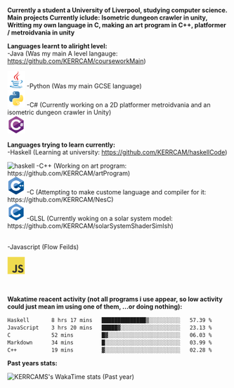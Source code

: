 **Currently a student a University of Liverpool, studying computer science. Main projects Currently iclude: Isometric dungeon crawler in unity, Writting my own language in C, making an art program in C++, platformer / metroidvania  in unity** <br>
 
<!--! 
![Wakatime lifetime stats](https://github-readme-stats.vercel.app/api/wakatime?username=KERRCAM) 
![Top Langs](https://github-readme-stats.vercel.app/api/top-langs/?username=KERRCAM&hide=CMake,Makefile,C) 
--> 
**Languages learnt to aliright level:** <br>
-Java (Was my main A level langauge: https://github.com/KERRCAM/courseworkMain) <br> 

<img src="https://raw.githubusercontent.com/devicons/devicon/master/icons/java/java-original.svg" alt="java" width="40" height="40"/> 
-Python (Was my main GCSE language) <br>

<img src="https://raw.githubusercontent.com/devicons/devicon/master/icons/python/python-original.svg" alt="python" width="40" height="40"/>
-C# (Currently working on a 2D platformer metroidvania and an isometric dungeon crawler in Unity) <br>

<img src="https://raw.githubusercontent.com/devicons/devicon/master/icons/csharp/csharp-original.svg" alt="csharp" width="40" height="40"/> 


**Languages trying to learn currently:** <br>
-Haskell (Learning at university: https://github.com/KERRCAM/haskellCode) <br> 

<img src="https://upload.wikimedia.org/wikipedia/commons/1/1c/Haskell-Logo.svg" alt="haskell" width="40" height="40"/>
-C++ (Working on art program: https://github.com/KERRCAM/artProgram) <br>

<img src="https://raw.githubusercontent.com/devicons/devicon/master/icons/cplusplus/cplusplus-original.svg" alt="cplusplus" width="40" height="40"/>
-C (Attempting to make custome language and compiler for it: https://github.com/KERRCAM/NesC) <br>  

<img src="https://raw.githubusercontent.com/devicons/devicon/master/icons/c/c-original.svg" alt="c" width="40" height="40"/> 
 -GLSL (Currently woking on a solar system model: https://github.com/KERRCAM/solarSystemShaderSimIsh)<br>
 <br>

 -Javascript (Flow Feilds) <br>  

<img src="https://raw.githubusercontent.com/devicons/devicon/master/icons/javascript/javascript-original.svg" alt="javascript" width="40" height="40"/>
 

<p align="left"> <a href="https://www.cprogramming.com/" target="_blank" rel="noreferrer">  </a> <a href="https://www.w3schools.com/cpp/" target="_blank" rel="noreferrer">  </a> <a href="https://www.w3schools.com/cs/" target="_blank" rel="noreferrer">  </a> <a href="https://www.haskell.org/" target="_blank" rel="noreferrer">  </a> <a href="https://www.java.com" target="_blank" rel="noreferrer">  </a> <a href="https://developer.mozilla.org/en-US/docs/Web/JavaScript" target="_blank" rel="noreferrer">  </a> <a href="https://kotlinlang.org" target="_blank" rel="noreferrer">  </a> <a href="https://nodejs.org" target="_blank" rel="noreferrer">  </a> <a href="https://www.python.org" target="_blank" rel="noreferrer">  </a> <a href="https://unity.com/" target="_blank" rel="noreferrer">  </a> </p>  
<br> 

**Wakatime reacent activity (not all programs i use appear, so low activity could just mean im using one of them, ...or doing nothing):**
<!--START_SECTION:waka-->

```txt
Haskell       8 hrs 17 mins   ██████████████▒░░░░░░░░░░   57.39 %
JavaScript    3 hrs 20 mins   █████▓░░░░░░░░░░░░░░░░░░░   23.13 %
C             52 mins         █▓░░░░░░░░░░░░░░░░░░░░░░░   06.03 %
Markdown      34 mins         █░░░░░░░░░░░░░░░░░░░░░░░░   03.99 %
C++           19 mins         ▓░░░░░░░░░░░░░░░░░░░░░░░░   02.28 %
```

<!--END_SECTION:waka-->    

**Past years stats:**

![KERRCAMS's WakaTime stats (Past year)](https://github-readme-stats.vercel.app/api/wakatime?username=KERRCAM&layout=compact)

<!--! 
![Top Langs](https://github-readme-stats.vercel.app/api/top-langs/?username=KERRCAM&layout=compact) 
--> 



